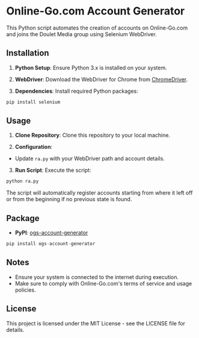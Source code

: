 # Online-Go.com Account Generator

This Python script automates the creation of accounts on Online-Go.com and joins the Doulet Media group using Selenium WebDriver.

## Installation

1. **Python Setup**: Ensure Python 3.x is installed on your system.

2. **WebDriver**: Download the WebDriver for Chrome from [ChromeDriver](https://sites.google.com/a/chromium.org/chromedriver/downloads).

3. **Dependencies**: Install required Python packages:
```sh
pip install selenium
```

## Usage

1. **Clone Repository**: Clone this repository to your local machine.

2. **Configuration**:
- Update `ra.py` with your WebDriver path and account details.

3. **Run Script**: Execute the script:
```sh
python ra.py
```


The script will automatically register accounts starting from where it left off or from the beginning if no previous state is found.

## Package

- **PyPI**: [ogs-account-generator](https://pypi.org/project/ogs-account-generator/)
```python
pip install ogs-account-generator
```

## Notes

- Ensure your system is connected to the internet during execution.
- Make sure to comply with Online-Go.com's terms of service and usage policies.

## License

This project is licensed under the MIT License - see the LICENSE file for details.

